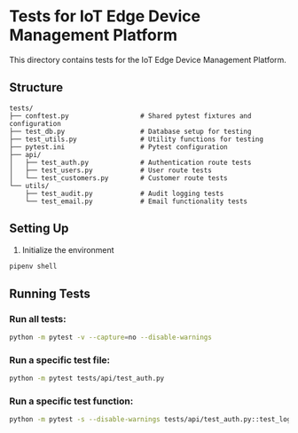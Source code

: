 # Tests for IoT Edge Device Management Platform

This directory contains tests for the IoT Edge Device Management Platform.

## Structure

```
tests/
├── conftest.py                  # Shared pytest fixtures and configuration
├── test_db.py                   # Database setup for testing
├── test_utils.py                # Utility functions for testing
├── pytest.ini                   # Pytest configuration
├── api/
│   ├── test_auth.py             # Authentication route tests
│   ├── test_users.py            # User route tests
│   └── test_customers.py        # Customer route tests
└── utils/
    ├── test_audit.py            # Audit logging tests
    └── test_email.py            # Email functionality tests
```

## Setting Up

1. Initialize the environment

```bash
pipenv shell
```

## Running Tests

### Run all tests:

```bash
python -m pytest -v --capture=no --disable-warnings
```


### Run a specific test file:

```bash
python -m pytest tests/api/test_auth.py
```

### Run a specific test function:

```bash
python -m pytest -s --disable-warnings tests/api/test_auth.py::test_login_success
```
